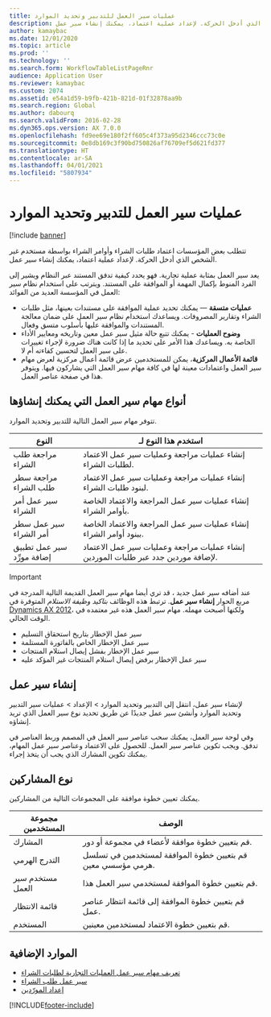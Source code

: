 ```yaml
---
title: عمليات سير العمل للتدبير وتحديد الموارد
description: تتطلب بعض المؤسسات اعتماد طلبات الشراء وأوامر الشراء بواسطة مستخدم غير الشخص الذي أدخل الحركة. لإعداد عملية اعتماد، يمكنك إنشاء سير عمل.
author: kamaybac
ms.date: 12/01/2020
ms.topic: article
ms.prod: ''
ms.technology: ''
ms.search.form: WorkflowTableListPageRnr
audience: Application User
ms.reviewer: kamaybac
ms.custom: 2074
ms.assetid: e54a1d59-b9fb-421b-821d-01f32878aa9b
ms.search.region: Global
ms.author: dabourq
ms.search.validFrom: 2016-02-28
ms.dyn365.ops.version: AX 7.0.0
ms.openlocfilehash: fd9ee69e180f2ff605c4f373a95d2346ccc73c0e
ms.sourcegitcommit: 0e8db169c3f90bd750826af76709ef5d621fd377
ms.translationtype: HT
ms.contentlocale: ar-SA
ms.lasthandoff: 04/01/2021
ms.locfileid: "5807934"
---
```

# <a name="procurement-and-sourcing-workflows"></a>عمليات سير العمل للتدبير وتحديد الموارد

[!include [banner](../includes/banner.md)]

تتطلب بعض المؤسسات اعتماد طلبات الشراء وأوامر الشراء بواسطة مستخدم غير الشخص الذي أدخل الحركة. لإعداد عملية اعتماد، يمكنك إنشاء سير عمل.

يعد سير العمل بمثابة عملية تجارية. فهو يحدد كيفية تدفق المستند عبر النظام ويشير إلى الفرد المنوط بإكمال المهمة أو الموافقة على المستند. ويترتب على استخدام نظام سير العمل في المؤسسة العديد من الفوائد:

- **عمليات متسقة** — يمكنك تحديد عملية الموافقة على مستندات بعينها، مثل طلبات الشراء وتقارير المصروفات. ويساعدك استخدام نظام سير العمل على ضمان معالجة المستندات والموافقة عليها بأسلوب متسق وفعال.
- **وضوح العمليات** - يمكنك تتبع حالة مثيل سير عمل معين وتاريخه ومعايير الأداء الخاصة به. ويساعدك هذا الأمر على تحديد ما إذا كانت هناك ضرورة لإجراء تغييرات على سير العمل لتحسين كفاءته أم لا.
- **قائمة الأعمال المركزية**، يمكن للمستخدمين عرض قائمة أعمال مركزية لعرض مهام سير العمل واعتمادات معينة لها في كافة مهام سير العمل التي يشاركون فيها. ويتوفر هذا في صفحة عناصر العمل.

## <a name="the-types-of-workflows-that-you-can-create"></a> أنواع مهام سير العمل التي يمكنك إنشاؤها

تتوفر مهام سير العمل التالية للتدبير وتحديد الموارد.

| النوع | استخدم هذا النوع لـ |
|---|---|
| مراجعة طلب الشراء | إنشاء عمليات مراجعة وعمليات سير عمل الاعتماد لطلبات الشراء. |
| مراجعة سطر طلب الشراء | إنشاء عمليات مراجعة وعمليات سير عمل الاعتماد لبنود طلبات الشراء. |
| سير عمل أمر الشراء | إنشاء عمليات سير عمل المراجعة والاعتماد الخاصة بأوامر الشراء. |
| سير عمل سطر أمر الشراء | إنشاء عمليات سير عمل المراجعة والاعتماد الخاصة ببنود أوامر الشراء. |
| سير عمل تطبيق إضافة مورِّد | إنشاء عمليات مراجعة وعمليات سير عمل الاعتماد لإضافة موردين جدد عبر طلبات الموردين. |

> [!IMPORTANT]
> عند أضافه سير عمل جديد ، قد تري أيضا مهام سير العمل القديمة التالية المدرجة في مربع الحوار **إنشاء سير عمل**. ترتبط هذه الوظائف *بتاكيد وظيفة الاستلام* المتوفرة في [Dynamics AX 2012](https://docs.microsoft.com/dynamicsax-2012/appuser-itpro/set-up-procurement-and-sourcing-workflows)، ولكنها أصبحت مهمله. مهام سير العمل هذه غير معتمده في الوقت الحالي.
> 
> - سير عمل الإخطار بتاريخ استحقاق التسليم
> - سير عمل الإخطار الخاص بالفاتورة المستلمة
> - سير عمل الإخطار بفشل إيصال استلام المنتجات
> - سير عمل الإخطار برفض إيصال استلام المنتجات غير المؤكد عليه

## <a name="creating-a-workflow"></a>إنشاء سير عمل

لإنشاء سير عمل، انتقل إلى التدبير وتحديد الموارد &gt; الإعداد &gt; عمليات سير التدبير وتحديد الموارد وأنشئ سير عمل جديدًا عن طريق تحديد نوع سير العمل الذي تريد إنشاؤه. 

وفي لوحة سير العمل، يمكنك سحب عناصر سير العمل في المصمم وربط العناصر في تدفق. ويجب تكوين عناصر سير العمل. للحصول على الاعتماد وعناصر سير عمل المهام، يمكنك تكوين المشارك الذي يجب أن يتخذ إجراء.

## <a name="types-of-participants"></a>نوع المشاركين

يمكنك تعيين خطوة موافقة على المجموعات التالية من المشاركين.

| مجموعة المستخدمين | الوصف |
|---|---|
| المشارك | قم بتعيين خطوة موافقة لأعضاء في مجموعة أو دور. |
| التدرج الهرمي | قم بتعيين خطوة الموافقة لمستخدمين في تسلسل هرمي مؤسسي معين. |
| مستخدم سير العمل | قم بتعيين خطوة الموافقة لمستخدمي سير العمل هذا. |
| قائمة الانتظار | قم بتعيين خطوة الموافقة إلى قائمة انتظار عناصر عمل. |
| المستخدم | قم بتعيين خطوة الاعتماد لمستخدمين معينين. |

## <a name="additional-resources"></a>الموارد الإضافية

- [تعريف مهام سير عمل العمليات التجارية لطلبات الشراء](https://www.microsoft.com/download/details.aspx?id=101821)
- [سير عمل طلب الشراء](purchase-requisitions-workflow.md)
- [إعداد المورّدين](vendor-onboarding.md)


[!INCLUDE[footer-include](../../includes/footer-banner.md)]